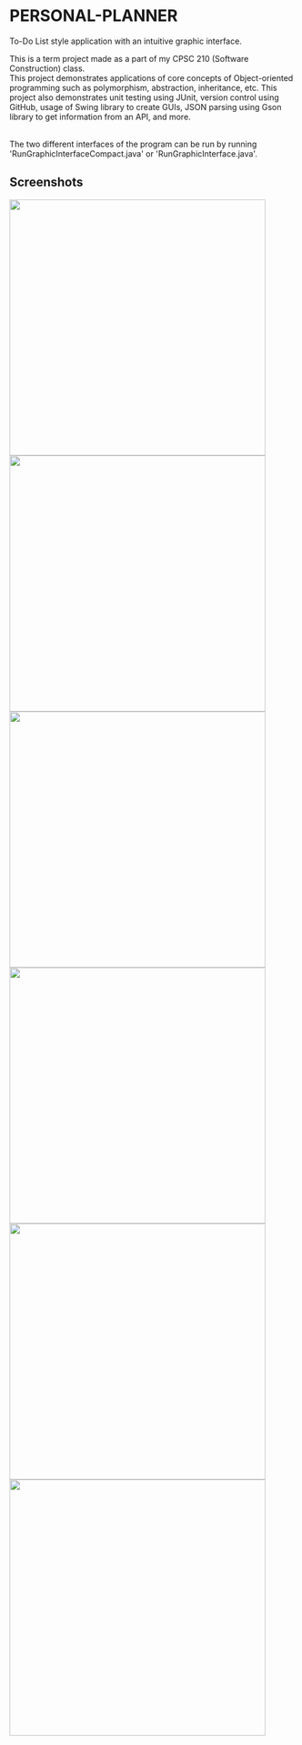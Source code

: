 # PERSONAL-PLANNER
To-Do List style application with an intuitive graphic interface. 
<Br/>

This is a term project made as a part of my CPSC 210 (Software Construction) class. <Br/>
This project demonstrates applications of core concepts of Object-oriented programming such as polymorphism, abstraction, inheritance, etc. 
This project also demonstrates unit testing using JUnit, version control using GitHub, usage of Swing library to create GUIs, JSON parsing using Gson library to get information from an API, and more. <Br/>
<Br/>

The two different interfaces of the program can be run by running 'RunGraphicInterfaceCompact.java' or 'RunGraphicInterface.java'. <Br/>

## Screenshots

<div>
<img src="https://user-images.githubusercontent.com/14143525/71495487-ef6a7b00-2802-11ea-9197-700e9c397782.png" width="450">
<img src="https://user-images.githubusercontent.com/14143525/71495392-64898080-2802-11ea-86b3-c269e7086373.png" width="450">
<img src="https://user-images.githubusercontent.com/14143525/71495397-66534400-2802-11ea-8a23-bd9b47826e59.png" width="450">
<img src="https://user-images.githubusercontent.com/14143525/71495398-68b59e00-2802-11ea-872e-532c2dd943d7.png" width="450">
<img src="https://user-images.githubusercontent.com/14143525/71495403-69e6cb00-2802-11ea-8889-8d91ff15f56d.png" width="450">
<img src="https://user-images.githubusercontent.com/14143525/71495407-6eab7f00-2802-11ea-9182-f991dbcd925c.png" width="450">

  
  


